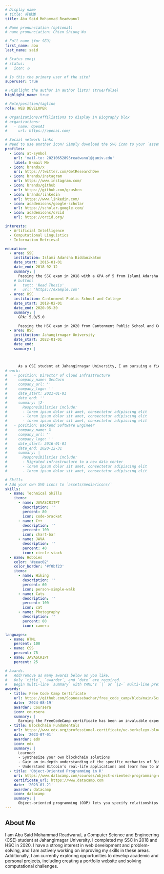 ```yaml
---
# Display name
# title: 吳健雄
title: Abu Said Mohammad Readwanul

# Name pronunciation (optional)
# name_pronunciation: Chien Shiung Wu

# Full name (for SEO)
first_name: abu
last_name: said

# Status emoji
# status:
#   icon: ☕️

# Is this the primary user of the site?
superuser: true

# Highlight the author in author lists? (true/false)
highlight_name: true

# Role/position/tagline
role: WEB DEVELOPER

# Organizations/Affiliations to display in Biography blox
# organizations:
#   - name: OpenAI
#     url: https://openai.com/

# Social network links
# Need to use another icon? Simply download the SVG icon to your `assets/media/icons/` folder.
profiles:
  - icon: at-symbol
    url: 'mail-to: 20210652895readwanul@juniv.edu'
    label: E-mail Me
  - icon: brands/x
    url: https://twitter.com/GetResearchDev
  - icon: brands/instagram
    url: https://www.instagram.com/
  - icon: brands/github
    url: https://github.com/gcushen
  - icon: brands/linkedin
    url: https://www.linkedin.com/
  - icon: academicons/google-scholar
    url: https://scholar.google.com/
  - icon: academicons/orcid
    url: https://orcid.org/

interests:
  - Artificial Intelligence
  - Computational Linguistics
  - Information Retrieval

education:
  - area: SSC
    institution: Islami Adarsha Biddanikaton
    date_start: 2016-01-01
    date_end: 2018-02-12
    summary: |
      Passing the SSC exam in 2018 with a GPA of 5 from Islami Adarsha Biddanikaton was a significant achievement. It demonstrated my strong academic foundation and commitment to excellence. The rigorous study and focus on every subject allowed me to perform at my best, earning the highest possible grade.
    # button:
    #   text: 'Read Thesis'
    #   url: 'https://example.com'
  - area: HSC
    institution: Cantonment Public School and College
    date_start: 2018-02-01
    date_end: 2020-05-30
    summary: |
      GPA: 5.0/5.0

      Passing the HSC exam in 2020 from Cantonment Public School and College, Lalmonirhat, was another milestone in my academic journey. Achieving a strong result in this important exam marked my dedication and hard work throughout the years of study. It was a challenging period due to the global situation, but it taught me how to adapt and stay focused on my goals.
  - area: BSC
    institution: Jahangirnagar University
    date_start: 2022-01-01
    date_end:
    summary: |



      As a CSE student at Jahangirnagar University, I am pursuing a field that aligns with my passion for technology and problem-solving. The university's comprehensive curriculum and vibrant academic environment are helping me build a strong foundation in computer science.
# work:
#   - position: Director of Cloud Infrastructure
#     company_name: GenCoin
#     company_url: ''
#     company_logo: ''
#     date_start: 2021-01-01
#     date_end: ''
#     summary: |2-
#       Responsibilities include:
#       - lorem ipsum dolor sit amet, consectetur adipiscing elit
#       - lorem ipsum dolor sit amet, consectetur adipiscing elit
#       - lorem ipsum dolor sit amet, consectetur adipiscing elit
#   - position: Backend Software Engineer
#     company_name: X
#     company_url: ''
#     company_logo: ''
#     date_start: 2016-01-01
#     date_end: 2020-12-31
#     summary: |
#       Responsibilities include:
#       - Migrated infrastructure to a new data center
#       - lorem ipsum dolor sit amet, consectetur adipiscing elit
#       - lorem ipsum dolor sit amet, consectetur adipiscing elit

# Skills
# Add your own SVG icons to `assets/media/icons/`
skills:
  - name: Technical Skills
    items:
      - name: JAVASCRITPT
        description: ''
        percent: 80
        icon: code-bracket
      - name: C++
        description: ''
        percent: 100
        icon: chart-bar
      - name: JAVA
        description: ''
        percent: 40
        icon: circle-stack
  - name: Hobbies
    color: '#eeac02'
    color_border: '#f0bf23'
    items:
      - name: Hiking
        description: ''
        percent: 60
        icon: person-simple-walk
      - name: Cats
        description: ''
        percent: 100
        icon: cat
      - name: Photography
        description: ''
        percent: 80
        icon: camera

languages:
  - name: HTML
    percent: 100
  - name: CSS
    percent: 75
  - name: JAVASCRIPT
    percent: 25

# Awards.
#   Add/remove as many awards below as you like.
#   Only `title`, `awarder`, and `date` are required.
#   Begin multi-line `summary` with YAML's `|` or `|2-` multi-line prefix and indent 2 spaces below.
awards:
  - title: Free Code Camp Certificate
    url: https://github.com/Sopnoasebachar/free_code_camp/blob/main/Screenshot%202024-11-11%20001833.png
    date: '2024-08-19'
    awarder: Coursera
    icon: coursera
    summary: |
      Earning the FreeCodeCamp certificate has been an invaluable experience that significantly enhanced my coding skills. Throughout the process, I developed a deep understanding of web development technologies like HTML, CSS, JavaScript, and responsive design principles. I was able to apply this knowledge to create real-world projects that not only tested my abilities but also helped me build a strong portfolio. The coding challenges sharpened my problem-solving skills, and each completed project gave me a sense of accomplishment, boosting my confidence in my technical abilities.
  - title: Blockchain Fundamentals
    url: https://www.edx.org/professional-certificate/uc-berkeleyx-blockchain-fundamentals
    date: '2023-07-01'
    awarder: edX
    icon: edx
    summary: |
      Learned:
      - Synthesize your own blockchain solutions
      - Gain an in-depth understanding of the specific mechanics of Bitcoin
      - Understand Bitcoin’s real-life applications and learn how to attack and destroy Bitcoin, Ethereum, smart contracts and Dapps, and alternatives to Bitcoin’s Proof-of-Work consensus algorithm
  - title: 'Object-Oriented Programming in R'
    url: https://www.datacamp.com/courses/object-oriented-programming-with-s3-and-r6-in-r
    certificate_url: https://www.datacamp.com
    date: '2023-01-21'
    awarder: datacamp
    icon: datacamp
    summary: |
      Object-oriented programming (OOP) lets you specify relationships between functions and the objects that they can act on, helping you manage complexity in your code. This is an intermediate level course, providing an introduction to OOP, using the S3 and R6 systems. S3 is a great day-to-day R programming tool that simplifies some of the functions that you write. R6 is especially useful for industry-specific analyses, working with web APIs, and building GUIs.
---
```


## About Me

I am Abu Said Mohammad Readwanul, a Computer Science and Engineering (CSE)
student at Jahangirnagar University. I completed my SSC in 2018 and HSC in 2020.
I have a strong interest in web development and problem-solving, and I am
actively working on improving my skills in these areas. Additionally, I am
currently exploring opportunities to develop academic and personal projects,
including creating a portfolio website and solving computational challenges.
